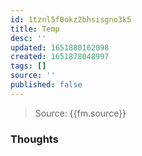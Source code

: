```yaml
---
id: 1tznl5f0okz2bhsisgno3k5
title: Temp
desc: ''
updated: 1651880162098
created: 1651878048997
tags: []
source: ''
published: false
---
```


<!-- Quote -->
>
>
> Source: {{fm.source}}


### Thoughts
<!-- Comments -->
